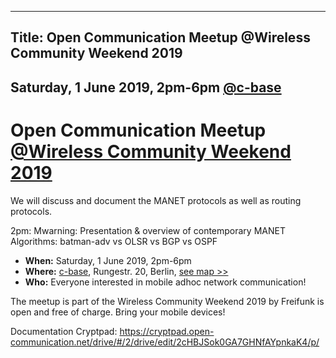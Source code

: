 
---
Title: Open Communication Meetup @Wireless Community Weekend 2019
---

## Saturday, 1 June 2019, 2pm-6pm [@c-base](https://www.c-base.org/)
# Open Communication Meetup [@Wireless Community Weekend 2019](https://wiki.freifunk.net/Wireless_Community_Weekend_2019)

We will discuss and document the MANET protocols as well as routing protocols.

2pm: Mwarning: Presentation & overview of contemporary MANET Algorithms: batman-adv vs OLSR vs BGP vs OSPF

* **When:** Saturday, 1 June 2019, 2pm-6pm
* **Where:** [c-base](https://www.c-base.org/), Rungestr. 20, Berlin, [see map >>](https://www.openstreetmap.org/node/260050809)
* **Who:** Everyone interested in mobile adhoc network communication! 

The meetup is part of the Wireless Community Weekend 2019 by Freifunk is open and free of charge. Bring your mobile devices!

Documentation Cryptpad: https://cryptpad.open-communication.net/drive/#/2/drive/edit/2cHBJSok0GA7GHNfAYpnkaK4/p/